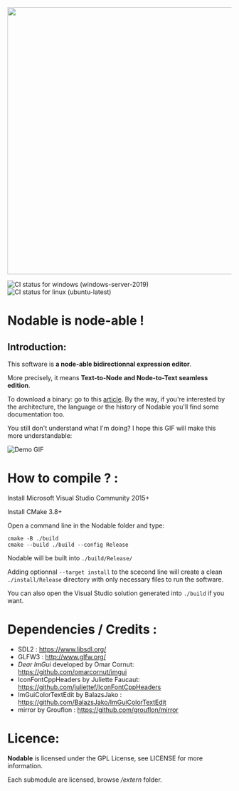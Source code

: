 <img src="https://www.dalle-cort.fr/wp-content/uploads/2019/07/2019_08_04_Nodable_Logo_V2.jpg" width=600 />
                                                                                              
![CI status for windows (windows-server-2019)](https://github.com/berdal84/nodable/workflows/windows/badge.svg)
![CI status for linux (ubuntu-latest)](https://github.com/berdal84/nodable/workflows/linux/badge.svg)

Nodable is node-able !
======================

Introduction:
-------------

This software is **a node-able bidirectionnal expression editor**.

More precisely, it means **Text-to-Node and Node-to-Text seamless edition**.

To download a binary: go to this [article](https://www.dalle-cort.fr/nodable-node-oriented-programming/). By the way, if you're interested by the architecture, the language or the history of Nodable you'll find some documentation too.

You still don't understand what I'm doing? I hope this GIF will make this more understandable:

![Demo GIF](https://www.dalle-cort.fr/wp-content/uploads/2018/01/2019_06_06_Nodable_0.4.1wip_Berenger_Dalle-Cort.gif)


How to compile ? :
==================

Install Microsoft Visual Studio Community 2015+

Install CMake 3.8+

Open a command line in the Nodable folder and type:

```
cmake -B ./build
cmake --build ./build --config Release
```
Nodable will be built into `./build/Release/`

Adding optionnal `--target install` to the scecond line will create a clean `./install/Release` directory with only necessary files to run the software.

You can also open the Visual Studio solution generated into `./build` if you want.

Dependencies / Credits :
==============

- SDL2 : https://www.libsdl.org/
- GLFW3 : http://www.glfw.org/
- *Dear ImGui* developed by Omar Cornut: https://github.com/omarcornut/imgui
- IconFontCppHeaders by Juliette Faucaut: https://github.com/juliettef/IconFontCppHeaders
- ImGuiColorTextEdit by BalazsJako : https://github.com/BalazsJako/ImGuiColorTextEdit
- mirror by Grouflon : https://github.com/grouflon/mirror

Licence:
=========
**Nodable** is licensed under the GPL License, see LICENSE for more information.

Each submodule are licensed, browse */extern* folder.
